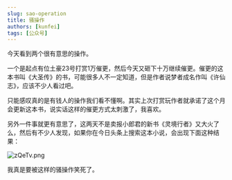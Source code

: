 ```yaml
---
slug: sao-operation
title: 骚操作
authors: [kunfei]
tags: [公众号]
---
```


今天看到两个很有意思的操作。

<!-- truncate -->

一个是起点有位土豪23号打赏1万催更，然后今天又砸下十万继续催更。催更的这本书叫《大圣传》的书，可能很多人不一定知道，但是作者说梦者成名作叫《许仙志》，应该不少人看过吧。

只能感叹真的是有钱人的操作我们看不懂啊。其实上次打赏玩作者就承诺了这个月会更新这本书，说实话这样的催更方式太刺激了，我喜欢。

另外一件事就更有意思了，这两天不是卖报小郎君的新书《灵境行者》又大火了么，然后有不少人发现，如果你在今日头条上搜索这本小说，会出现下面这种结果：

![zQeTv.png](https://i.imgtg.com/2022/05/10/zQeTv.png)

我真是要被这样的骚操作笑死了。